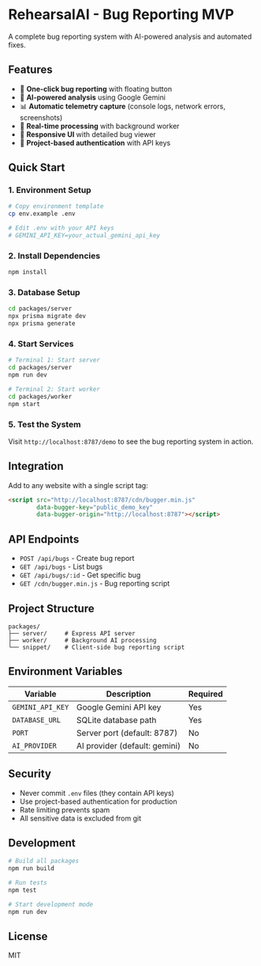 # RehearsalAI - Bug Reporting MVP

A complete bug reporting system with AI-powered analysis and automated fixes.

## Features

- 🐛 **One-click bug reporting** with floating button
- 🤖 **AI-powered analysis** using Google Gemini
- 📊 **Automatic telemetry capture** (console logs, network errors, screenshots)
- 🔄 **Real-time processing** with background worker
- 📱 **Responsive UI** with detailed bug viewer
- 🔐 **Project-based authentication** with API keys

## Quick Start

### 1. Environment Setup

```bash
# Copy environment template
cp env.example .env

# Edit .env with your API keys
# GEMINI_API_KEY=your_actual_gemini_api_key
```

### 2. Install Dependencies

```bash
npm install
```

### 3. Database Setup

```bash
cd packages/server
npx prisma migrate dev
npx prisma generate
```

### 4. Start Services

```bash
# Terminal 1: Start server
cd packages/server
npm run dev

# Terminal 2: Start worker
cd packages/worker
npm start
```

### 5. Test the System

Visit `http://localhost:8787/demo` to see the bug reporting system in action.

## Integration

Add to any website with a single script tag:

```html
<script src="http://localhost:8787/cdn/bugger.min.js"
        data-bugger-key="public_demo_key"
        data-bugger-origin="http://localhost:8787"></script>
```

## API Endpoints

- `POST /api/bugs` - Create bug report
- `GET /api/bugs` - List bugs
- `GET /api/bugs/:id` - Get specific bug
- `GET /cdn/bugger.min.js` - Bug reporting script

## Project Structure

```
packages/
├── server/     # Express API server
├── worker/     # Background AI processing
└── snippet/    # Client-side bug reporting script
```

## Environment Variables

| Variable | Description | Required |
|----------|-------------|----------|
| `GEMINI_API_KEY` | Google Gemini API key | Yes |
| `DATABASE_URL` | SQLite database path | Yes |
| `PORT` | Server port (default: 8787) | No |
| `AI_PROVIDER` | AI provider (default: gemini) | No |

## Security

- Never commit `.env` files (they contain API keys)
- Use project-based authentication for production
- Rate limiting prevents spam
- All sensitive data is excluded from git

## Development

```bash
# Build all packages
npm run build

# Run tests
npm test

# Start development mode
npm run dev
```

## License

MIT